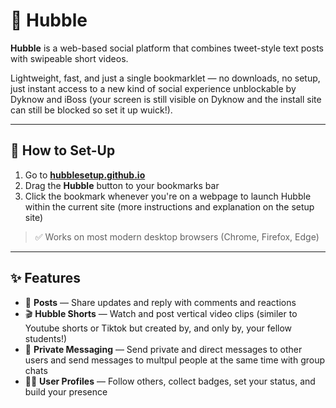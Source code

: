 # 🌌 Hubble

**Hubble** is a web-based social platform that combines tweet-style text posts with swipeable short videos.

Lightweight, fast, and just a single bookmarklet — no downloads, no setup, just instant access to a new kind of social experience unblockable by Dyknow and iBoss (your screen is still visible on Dyknow and the install site can still be blocked so set it up wuick!).

---

## 🚀 How to Set-Up

1. Go to **[hubblesetup.github.io](https://hubblesetup.github.io)**
2. Drag the **Hubble** button to your bookmarks bar
3. Click the bookmark whenever you're on a webpage to launch Hubble within the current site
(more instructions and explanation on the setup site)
> ✅ Works on most modern desktop browsers (Chrome, Firefox, Edge)

---

## ✨ Features

- 📢 **Posts** — Share updates and reply with comments and reactions
- 🎬 **Hubble Shorts** — Watch and post vertical video clips (similer to Youtube shorts or Tiktok but created by, and only by, your fellow students!)
- 💬 **Private Messaging** — Send private and direct messages to other users and send messages to multpul people at the same time with group chats
- 🧑‍🚀 **User Profiles** — Follow others, collect badges, set your status, and build your presence
